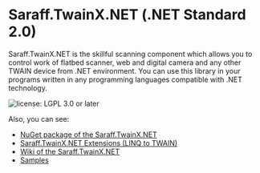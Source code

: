  # Saraff.TwainX.NET (.NET Standard 2.0)
Saraff.TwainX.NET is the skillful scanning component which allows you to control work of flatbed scanner, web and digital camera and any other TWAIN device from .NET environment. You can use this library in your programs written in any programming languages compatible with .NET technology.

![license: LGPL 3.0 or later](https://img.shields.io/badge/license-LGPL%203.0%20or%20later-blue?style=flat&logo=git)

Also, you can see: 
* [NuGet package of the Saraff.TwainX.NET](https://www.nuget.org/packages/Saraff.TwainX.NET/)
* [Saraff.TwainX.NET Extensions (LINQ to TWAIN)](https://github.com/saraff-9EB1047A4BEB4cef8506B29BA325BD5A/Saraff.Twain.Extensions/tree/twainx)
* [Wiki of the Saraff.TwainX.NET](https://saraff-9eb1047a4beb4cef8506b29ba325bd5a.github.io/sarafftwainx/)
* [Samples](https://saraff-9eb1047a4beb4cef8506b29ba325bd5a.github.io/sarafftwainx/#samples)
